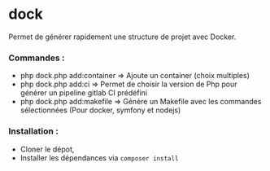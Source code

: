 # dock

Permet de générer rapidement une structure de projet avec Docker.

### Commandes : 
- php dock.php add:container => Ajoute un container (choix multiples)
- php dock.php add:ci        => Permet de choisir la version de Php pour générer un pipeline gitlab CI prédéfini
- php dock.php add:makefile  => Génère un Makefile avec les commandes sélectionnées (Pour docker, symfony et nodejs)


### Installation : 
 - Cloner le dépot,
 - Installer les dépendances via `composer install`
